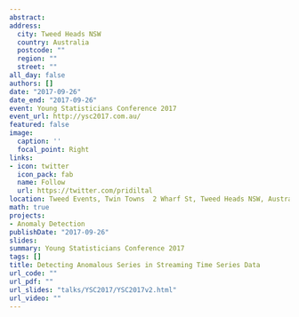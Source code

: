 ```yaml
---
abstract: 
address:
  city: Tweed Heads NSW
  country: Australia
  postcode: ""
  region: ""
  street: ""
all_day: false
authors: []
date: "2017-09-26"
date_end: "2017-09-26"
event: Young Statisticians Conference 2017
event_url: http://ysc2017.com.au/
featured: false
image:
  caption: ''
  focal_point: Right
links:
- icon: twitter
  icon_pack: fab
  name: Follow
  url: https://twitter.com/pridiltal
location: Tweed Events, Twin Towns	2 Wharf St, Tweed Heads NSW, Australia
math: true
projects:
- Anomaly Detection
publishDate: "2017-09-26"
slides: 
summary: Young Statisticians Conference 2017
tags: []
title: Detecting Anomalous Series in Streaming Time Series Data
url_code: ""
url_pdf: ""
url_slides: "talks/YSC2017/YSC2017v2.html" 
url_video: ""
---
```




